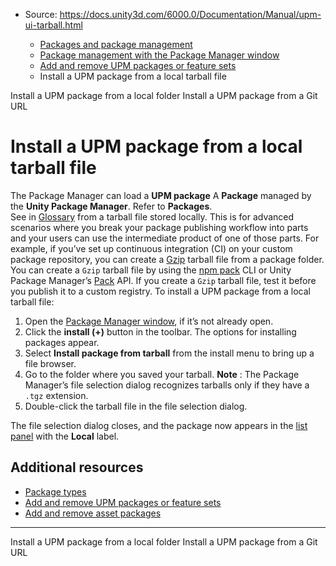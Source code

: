 * Source: https://docs.unity3d.com/6000.0/Documentation/Manual/upm-ui-tarball.html

  * [Packages and package management](https://docs.unity3d.com/6000.0/Documentation/Manual/PackagesList.html)
  * [Package management with the Package Manager window](https://docs.unity3d.com/6000.0/Documentation/Manual/managing-packages-window.html)
  * [Add and remove UPM packages or feature sets](https://docs.unity3d.com/6000.0/Documentation/Manual/upm-ui-actions.html)
  * Install a UPM package from a local tarball file


[](https://docs.unity3d.com/6000.0/Documentation/Manual/upm-ui-local.html)
Install a UPM package from a local folder
[](https://docs.unity3d.com/6000.0/Documentation/Manual/upm-ui-giturl.html)
Install a UPM package from a Git URL
# Install a UPM package from a local tarball file
The Package Manager can load a **UPM package** A **Package** managed by the **Unity Package Manager**. Refer to **Packages**.  
See in [Glossary](https://docs.unity3d.com/6000.0/Documentation/Manual/Glossary.html#UPMpackage) from a tarball file stored locally. This is for advanced scenarios where you break your package publishing workflow into parts and your users can use the intermediate product of one of those parts.
For example, if you’ve set up continuous integration (CI) on your custom package repository, you can create a [Gzip](https://www.gnu.org/software/gzip/) tarball file from a package folder. You can create a `Gzip` tarball file by using the [npm pack](https://docs.npmjs.com/cli/pack.html) CLI or Unity Package Manager’s [Pack](https://docs.unity3d.com/6000.0/Documentation/ScriptReference/PackageManager.Client.Pack.html) API. If you create a `Gzip` tarball file, test it before you publish it to a custom registry.
To install a UPM package from a local tarball file:
  1. Open the [Package Manager window](https://docs.unity3d.com/6000.0/Documentation/Manual/upm-ui-access.html), if it’s not already open.
  2. Click the **install (+)** button in the toolbar. The options for installing packages appear.
  3. Select **Install package from tarball** from the install menu to bring up a file browser.
  4. Go to the folder where you saved your tarball.
**Note** : The Package Manager’s file selection dialog recognizes tarballs only if they have a `.tgz` extension.
  5. Double-click the tarball file in the file selection dialog.


The file selection dialog closes, and the package now appears in the [list panel](https://docs.unity3d.com/6000.0/Documentation/Manual/upm-ui-list.html) with the **Local** label.
## Additional resources
  * [Package types](https://docs.unity3d.com/6000.0/Documentation/Manual/upm-package-types.html)
  * [Add and remove UPM packages or feature sets](https://docs.unity3d.com/6000.0/Documentation/Manual/upm-ui-actions.html)
  * [Add and remove asset packages](https://docs.unity3d.com/6000.0/Documentation/Manual/upm-ui-actions-ap.html)


* * *
[](https://docs.unity3d.com/6000.0/Documentation/Manual/upm-ui-local.html)
Install a UPM package from a local folder
[](https://docs.unity3d.com/6000.0/Documentation/Manual/upm-ui-giturl.html)
Install a UPM package from a Git URL
